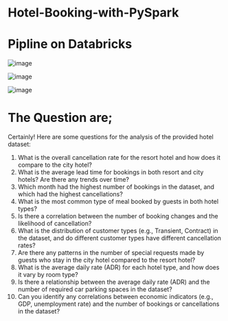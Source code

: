 # Hotel-Booking-with-PySpark

# **Pipline on Databricks**

![image](https://github.com/Akashpandey1507/end-to-end-azurePipeline-Hotel-Booking-project-with-PySpark/assets/124170332/d27ae446-6aae-4d94-b587-fff61977787d)


![image](https://github.com/Akashpandey1507/Hotel-Booking-with-PySpark/assets/124170332/444cc50e-8e83-461c-a83d-d669cdf337b8)

![image](https://github.com/Akashpandey1507/Hotel-Booking-with-PySpark/assets/124170332/2501a320-7e12-4b94-b0f3-124f005e1db0)


# The Question are;

Certainly! Here are some questions for the analysis of the provided hotel dataset:

1. What is the overall cancellation rate for the resort hotel and how does it compare to the city hotel?
2. What is the average lead time for bookings in both resort and city hotels? Are there any trends over time?
3. Which month had the highest number of bookings in the dataset, and which had the highest cancellations?
4. What is the most common type of meal booked by guests in both hotel types?
5. Is there a correlation between the number of booking changes and the likelihood of cancellation?
6. What is the distribution of customer types (e.g., Transient, Contract) in the dataset, and do different customer types have different cancellation rates?
7. Are there any patterns in the number of special requests made by guests who stay in the city hotel compared to the resort hotel?
8. What is the average daily rate (ADR) for each hotel type, and how does it vary by room type?
9. Is there a relationship between the average daily rate (ADR) and the number of required car parking spaces in the dataset?
10. Can you identify any correlations between economic indicators (e.g., GDP, unemployment rate) and the number of bookings or cancellations in the dataset?
